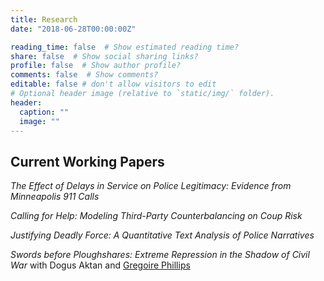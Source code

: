 ```yaml
---
title: Research
date: "2018-06-28T00:00:00Z"

reading_time: false  # Show estimated reading time?
share: false  # Show social sharing links?
profile: false  # Show author profile?
comments: false  # Show comments?
editable: false # don't allow visitors to edit 
# Optional header image (relative to `static/img/` folder).
header:
  caption: ""
  image: ""
---
```


## Current Working Papers 

*The Effect of Delays in Service on Police Legitimacy:  Evidence from Minneapolis 911 Calls*

*Calling for Help:  Modeling Third-Party Counterbalancing on Coup Risk*

*Justifying Deadly Force:  A Quantitative Text Analysis of Police Narratives*

*Swords before Ploughshares: Extreme Repression in the Shadow of Civil War* with Dogus Aktan and [Gregoire Phillips](https://gregoirephillips.com/) 

